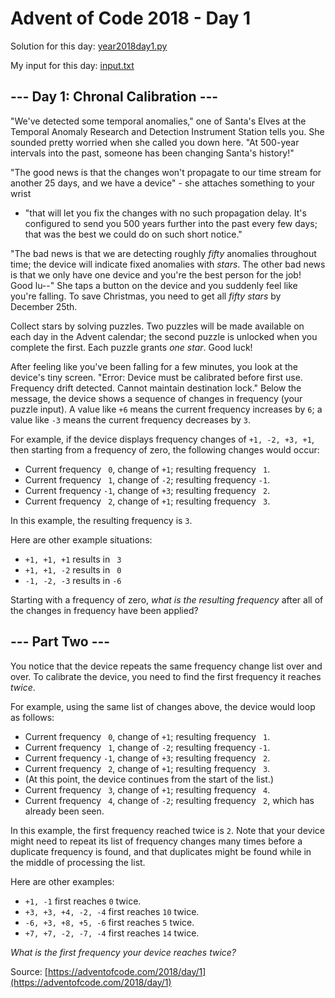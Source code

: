 # Advent of Code 2018 - Day 1

Solution for this day: [year2018day1.py](year2018day1.py)

My input for this day: [input.txt](input.txt)

## \--- Day 1: Chronal Calibration ---

"We've detected some temporal anomalies," one of Santa's Elves at the Temporal
Anomaly Research and Detection Instrument Station tells you. She sounded
pretty worried when she called you down here. "At 500-year intervals into the
past, someone has been changing Santa's history!"

"The good news is that the changes won't propagate to our time stream for
another 25 days, and we have a device" - she attaches something to your wrist
- "that will let you fix the changes with no such propagation delay. It's
configured to send you 500 years further into the past every few days; that
was the best we could do on such short notice."

"The bad news is that we are detecting roughly _fifty_ anomalies throughout
time; the device will indicate fixed anomalies with _stars_. The other bad
news is that we only have one device and you're the best person for the job!
Good lu--" She taps a button on the device and you suddenly feel like you're
falling. To save Christmas, you need to get all _fifty stars_ by December
25th.

Collect stars by solving puzzles. Two puzzles will be made available on each
day in the Advent calendar; the second puzzle is unlocked when you complete
the first. Each puzzle grants _one star_. Good luck!

After feeling like you've been falling for a few minutes, you look at the
device's tiny screen. "Error: Device must be calibrated before first use.
Frequency drift detected. Cannot maintain destination lock." Below the
message, the device shows a sequence of changes in frequency (your puzzle
input). A value like `+6` means the current frequency increases by `6`; a
value like `-3` means the current frequency decreases by `3`.

For example, if the device displays frequency changes of `+1, -2, +3, +1`,
then starting from a frequency of zero, the following changes would occur:

  * Current frequency ` 0`, change of `+1`; resulting frequency ` 1`.
  * Current frequency ` 1`, change of `-2`; resulting frequency `-1`.
  * Current frequency `-1`, change of `+3`; resulting frequency ` 2`.
  * Current frequency ` 2`, change of `+1`; resulting frequency ` 3`.

In this example, the resulting frequency is `3`.

Here are other example situations:

  * `+1, +1, +1` results in ` 3`
  * `+1, +1, -2` results in ` 0`
  * `-1, -2, -3` results in `-6`

Starting with a frequency of zero, _what is the resulting frequency_ after all
of the changes in frequency have been applied?

## \--- Part Two ---

You notice that the device repeats the same frequency change list over and
over. To calibrate the device, you need to find the first frequency it reaches
_twice_.

For example, using the same list of changes above, the device would loop as
follows:

  * Current frequency ` 0`, change of `+1`; resulting frequency ` 1`.
  * Current frequency ` 1`, change of `-2`; resulting frequency `-1`.
  * Current frequency `-1`, change of `+3`; resulting frequency ` 2`.
  * Current frequency ` 2`, change of `+1`; resulting frequency ` 3`.
  * (At this point, the device continues from the start of the list.)
  * Current frequency ` 3`, change of `+1`; resulting frequency ` 4`.
  * Current frequency ` 4`, change of `-2`; resulting frequency ` 2`, which has already been seen.

In this example, the first frequency reached twice is `2`. Note that your
device might need to repeat its list of frequency changes many times before a
duplicate frequency is found, and that duplicates might be found while in the
middle of processing the list.

Here are other examples:

  * `+1, -1` first reaches `0` twice.
  * `+3, +3, +4, -2, -4` first reaches `10` twice.
  * `-6, +3, +8, +5, -6` first reaches `5` twice.
  * `+7, +7, -2, -7, -4` first reaches `14` twice.

_What is the first frequency your device reaches twice?_



Source: [https://adventofcode.com/2018/day/1](https://adventofcode.com/2018/day/1)
